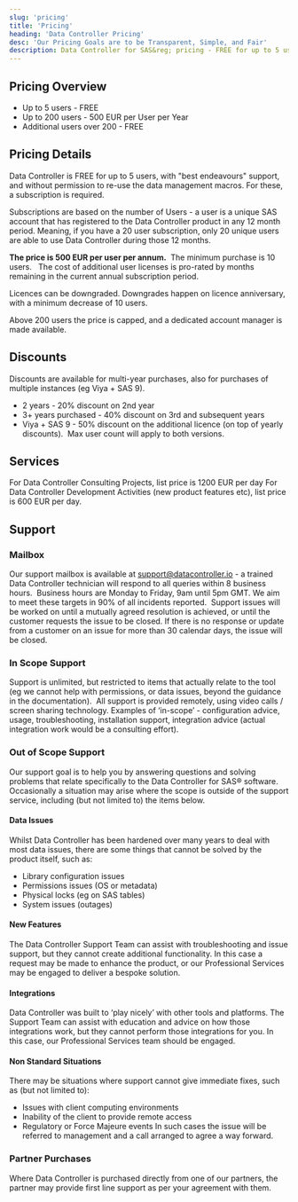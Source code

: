 ```yaml
---
slug: 'pricing'
title: 'Pricing'
heading: 'Data Controller Pricing'
desc: 'Our Pricing Goals are to be Transparent, Simple, and Fair'
description: Data Controller for SAS&reg; pricing - FREE for up to 5 users, and 500 Eur per User per Year up to 200 users.
---
```


## Pricing Overview

- Up to 5 users - FREE
- Up to 200 users - 500 EUR per User per Year
- Additional users over 200 - FREE

## Pricing Details

Data Controller is FREE for up to 5 users, with "best endeavours" support, and without permission to re-use the data management macros. For these, a subscription is required.

Subscriptions are based on the number of Users - a user is a unique SAS account that has registered to the Data Controller product in any 12 month period. Meaning, if you have a 20 user subscription, only 20 unique users are able to use Data Controller during those 12 months.

**The price is 500 EUR per user per annum.**  The minimum purchase is 10 users.   The cost of additional user licenses is pro-rated by months remaining in the current annual subscription period.

Licences can be downgraded. Downgrades happen on licence anniversary, with a minimum decrease of 10 users. 

Above 200 users the price is capped, and a dedicated account manager is made available.

## Discounts

Discounts are available for multi-year purchases, also for purchases of multiple instances (eg Viya + SAS 9).

- 2 years - 20% discount on 2nd year
- 3+ years purchased - 40% discount on 3rd and subsequent years
- Viya + SAS 9 - 50% discount on the additional licence (on top of yearly discounts).  Max user count will apply to both versions.

## Services

For Data Controller Consulting Projects, list price is 1200 EUR per day For Data Controller Development Activities (new product features etc), list price is 600 EUR per day.

## Support

### Mailbox

Our support mailbox is available at support@datacontroller.io - a trained Data Controller technician will respond to all queries within 8 business hours.  Business hours are Monday to Friday, 9am until 5pm GMT. We aim to meet these targets in 90% of all incidents reported.  Support issues will be worked on until a mutually agreed resolution is achieved, or until the customer requests the issue to be closed. If there is no response or update from a customer on an issue for more than 30 calendar days, the issue will be closed.

### In Scope Support

Support is unlimited, but restricted to items that actually relate to the tool (eg we cannot help with permissions, or data issues, beyond the guidance in the documentation).  All support is provided remotely, using video calls / screen sharing technology. Examples of ‘in-scope’ - configuration advice, usage, troubleshooting, installation support, integration advice (actual integration work would be a consulting effort).

### Out of Scope Support

Our support goal is to help you by answering questions and solving problems that relate specifically to the Data Controller for SAS® software. Occasionally a situation may arise where the scope is outside of the support service, including (but not limited to) the items below.

#### Data Issues

Whilst Data Controller has been hardened over many years to deal with most data issues, there are some things that cannot be solved by the product itself, such as:

- Library configuration issues
- Permissions issues (OS or metadata)
- Physical locks (eg on SAS tables)
- System issues (outages)

#### New Features

The Data Controller Support Team can assist with troubleshooting and issue support, but they cannot create additional functionality. In this case a request may be made to enhance the product, or our Professional Services may be engaged to deliver a bespoke solution.

#### Integrations

Data Controller was built to ‘play nicely’ with other tools and platforms. The Support Team can assist with education and advice on how those integrations work, but they cannot perform those integrations for you. In this case, our Professional Services team should be engaged.

#### Non Standard Situations

There may be situations where support cannot give immediate fixes, such as (but not limited to):

- Issues with client computing environments
- Inability of the client to provide remote access
- Regulatory or Force Majeure events In such cases the issue will be referred to management and a call arranged to agree a way forward.

### Partner Purchases

Where Data Controller is purchased directly from one of our partners, the partner may provide first line support as per your agreement with them.
